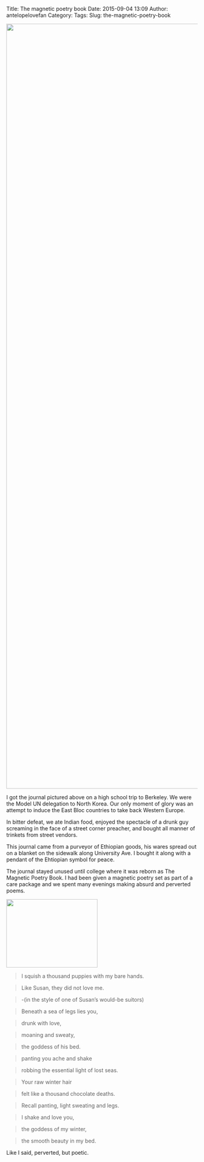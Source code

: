 Title: The magnetic poetry book
Date: 2015-09-04 13:09
Author: antelopelovefan
Category: 
Tags: 
Slug: the-magnetic-poetry-book

<img src="https://cdn-images-1.medium.com/max/800/1*93kC0WuMJvQsl3MEpvGKAQ.jpeg" width="2015" height="2015" />

I got the journal pictured above on a high school trip to Berkeley. We were the Model UN delegation to North Korea. Our only moment of glory was an attempt to induce the East Bloc countries to take back Western Europe.

In bitter defeat, we ate Indian food, enjoyed the spectacle of a drunk guy screaming in the face of a street corner preacher, and bought all manner of trinkets from street vendors.

This journal came from a purveyor of Ethiopian goods, his wares spread out on a blanket on the sidewalk along University Ave. I bought it along with a pendant of the Ehtiopian symbol for peace.

The journal stayed unused until college where it was reborn as The Magnetic Poetry Book. I had been given a magnetic poetry set as part of a care package and we spent many evenings making absurd and perverted poems.

<img src="https://cdn-images-1.medium.com/max/800/1*y5iGrHQx6IHkI4AgNSlkvw.jpeg" width="240" height="180" />

> I squish a thousand puppies with my bare hands.

> Like Susan, they did not love me.

> -(in the style of one of Susan’s would-be suitors)

> Beneath a sea of legs lies you,

> drunk with love,

> moaning and sweaty,

> the goddess of his bed.

> panting you ache and shake

> robbing the essential light of lost seas.

> Your raw winter hair

> felt like a thousand chocolate deaths.

> Recall panting, light sweating and legs.

> I shake and love you,

> the goddess of my winter,

> the smooth beauty in my bed.

Like I said, perverted, but poetic.


